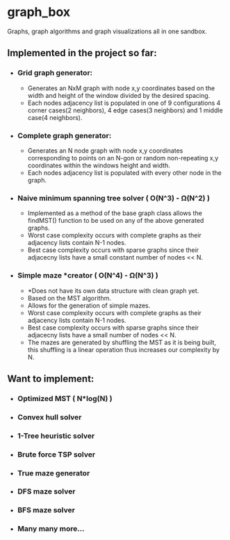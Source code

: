 # graph_box
Graphs, graph algorithms and graph visualizations all in one sandbox.

## Implemented in the project so far:
- ### Grid graph generator:
  - Generates an NxM graph with node x,y coordinates based on the width and height of the window divided by the desired spacing. 
  - Each nodes adjacency list is populated in one of 9 configurations 4 corner cases(2 neighbors), 4 edge cases(3 neighbors) and 1 middle case(4 neighbors).

- ### Complete graph generator:
  - Generates an N node graph with node x,y coordinates corresponding to points on an N-gon or random non-repeating x,y coordinates within the windows height and width.
  - Each nodes adjacency list is populated with every other node in the graph.
  
- ### Naive minimum spanning tree solver ( O(N^3) - Ω(N^2) )
  - Implemented as a method of the base graph class allows the findMST() function to be used on any of the above generated graphs.
  - Worst case complexity occurs with complete graphs as their adjacency lists contain N-1 nodes.
  - Best case complexity occurs with sparse graphs since their adjacecny lists have a small constant number of nodes << N.
  
- ### Simple maze *creator ( O(N^4) - Ω(N^3) )
  - *Does not have its own data structure with clean graph yet.
  - Based on the MST algorithm.
  - Allows for the generation of simple mazes.
  - Worst case complexity occurs with complete graphs as their adjacency lists contain N-1 nodes.
  - Best case complexity occurs with sparse graphs since their adjacecny lists have a small number of nodes << N.
  - The mazes are generated by shuffling the MST as it is being built, this shuffling is a linear operation thus increases our complexity by N.
  
## Want to implement:

- ### Optimized MST ( N*log(N) )

- ### Convex hull solver

- ### 1-Tree heuristic solver

- ### Brute force TSP solver

- ### True maze generator

- ### DFS maze solver

- ### BFS maze solver

- ### Many many more...
